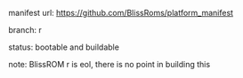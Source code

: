 manifest url:
https://github.com/BlissRoms/platform_manifest

branch:
r

status:
bootable and buildable

note:
BlissROM r is eol, there is no point in building this
